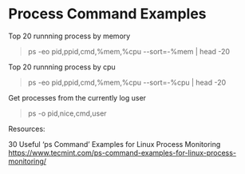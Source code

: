 # Process Command Examples


Top 20 runnning process by memory
> ps -eo pid,ppid,cmd,%mem,%cpu --sort=-%mem | head -20

Top 20 runnning process by cpu
> ps -eo pid,ppid,cmd,%mem,%cpu --sort=-%cpu | head -20

Get processes from the currently log user
> ps -o pid,nice,cmd,user

Resources:

30 Useful ‘ps Command’ Examples for Linux Process Monitoring
https://www.tecmint.com/ps-command-examples-for-linux-process-monitoring/